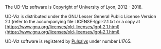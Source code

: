The UD-Viz software is Copyright of University of Lyon, 2012 - 2018.

UD-Viz is distributed under the GNU Lesser General Public License Version 2.1 (refer to the accompanying file LICENSE-lgpl-2.1.txt or a copy at [https://www.gnu.org/licenses/old-licenses/lgpl-2.1.html](https://www.gnu.org/licenses/old-licenses/lgpl-2.1.html)

UD-Viz software is registered by [Pulsalys](https://www.pulsalys.fr/) under number L1765.
